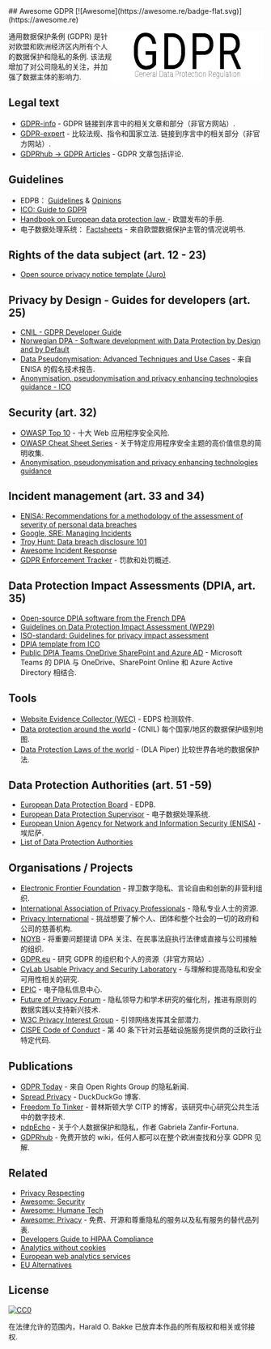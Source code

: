 <div class="github-widget" data-repo="bakke92/awesome-gdpr"></div>
<script async src="https://pagead2.googlesyndication.com/pagead/js/adsbygoogle.js"></script><ins class="adsbygoogle" style="display:block" data-ad-client="ca-pub-6890694312814945" data-ad-slot="5473692530" data-ad-format="auto"  data-full-width-responsive="true"></ins><script>(adsbygoogle = window.adsbygoogle || []).push({});</script>
## Awesome GDPR [![Awesome](https://awesome.re/badge-flat.svg)](https://awesome.re)

[<img src="https://raw.githubusercontent.com/bakke92/awesome-gdpr/master/GDPR.png" align="right" width="300">](https://eur-lex.europa.eu/legal-content/EN/TXT/?uri=CELEX%3A32016R0679)

通用数据保护条例 (GDPR) 是针对欧盟和欧洲经济区内所有个人的数据保护和隐私的条例. 该法规增加了对公司隐私的关注，并加强了数据主体的影响力.


## Legal text
* [GDPR-info](https://gdpr-info.eu/) - GDPR 链接到序言中的相关文章和部分（非官方网站）.
* [GDPR-expert](https://www.gdpr-expert.com/home.html?mid=5)  - 比较法规、指令和国家立法. 链接到序言中的相关部分（非官方网站）.
* [GDPRhub -> GDPR Articles](https://gdprhub.eu/index.php?title=Category:GDPR_Articles) - GDPR 文章包括评论.
  
## Guidelines
* EDPB： [Guidelines](https://edpb.europa.eu/our-work-tools/general-guidance/gdpr-guidelines-recommendations-best-practices_en) & [Opinions](https://edpb.europa.eu/our-work-tools/consistency-findings/opinions_en)
* [ICO: Guide to GDPR](https://ico.org.uk/for-organisations/guide-to-data-protection/guide-to-the-general-data-protection-regulation-gdpr/)
* [Handbook on European data protection law ](https://publications.europa.eu/en/publication-detail/-/publication/5b0cfa83-63f3-11e8-ab9c-01aa75ed71a1) - 欧盟发布的手册.
* 电子数据处理系统： [Factsheets](https://edps.europa.eu/data-protection/our-work/our-work-by-type/factsheets_en) - 来自欧盟数据保护主管的情况说明书.
  
## Rights of the data subject (art. 12 - 23)
* [Open source privacy notice template (Juro)](https://github.com/juro-privacy/free-privacy-notice)

## Privacy by Design - Guides for developers (art. 25)
* [CNIL - GDPR Developer Guide](https://github.com/LINCnil/GDPR-Developer-Guide)
* [Norwegian DPA - Software development with Data Protection by Design and by Default](https://www.datatilsynet.no/en/about-privacy/virksomhetenes-plikter/innebygd-personvern/data-protection-by-design-and-by-default/)
* [Data Pseudonymisation: Advanced Techniques and Use Cases](https://www.enisa.europa.eu/publications/data-pseudonymisation-advanced-techniques-and-use-cases/) - 来自 ENISA 的假名技术报告.
* [Anonymisation, pseudonymisation and privacy enhancing technologies guidance - ICO](https://ico.org.uk/about-the-ico/ico-and-stakeholder-consultations/ico-call-for-views-anonymisation-pseudonymisation-and-privacy-enhancing-technologies-guidance/)

## Security (art. 32)
* [OWASP Top 10](https://owasp.org/www-project-top-ten/) - 十大 Web 应用程序安全风险.
* [OWASP Cheat Sheet Series](https://cheatsheetseries.owasp.org/) - 关于特定应用程序安全主题的高价值信息的简明收集.
* [Anonymisation, pseudonymisation and privacy enhancing technologies guidance](https://ico.org.uk/about-the-ico/ico-and-stakeholder-consultations/ico-call-for-views-anonymisation-pseudonymisation-and-privacy-enhancing-technologies-guidance/)

## Incident management (art. 33 and 34)
* [ENISA: Recommendations for a methodology of the assessment of severity of personal data breaches](https://www.enisa.europa.eu/publications/dbn-severity)
* [Google, SRE: Managing Incidents](https://landing.google.com/sre/sre-book/chapters/managing-incidents/)
* [Troy Hunt: Data breach disclosure 101](https://www.troyhunt.com/data-breach-disclosure-101-how-to-succeed-after-youve-failed/)
* [Awesome Incident Response](https://github.com/meirwah/awesome-incident-response)
* [GDPR Enforcement Tracker](http://www.enforcementtracker.com/) - 罚款和处罚概述.

## Data Protection Impact Assessments (DPIA, art. 35)
* [Open-source DPIA software from the French DPA](https://www.cnil.fr/en/open-source-pia-software-helps-carry-out-data-protection-impact-assesment)
* [Guidelines on Data Protection Impact Assessment (WP29)](https://ec.europa.eu/newsroom/article29/item-detail.cfm?item_id=611236)
* [ISO-standard: Guidelines for privacy impact assessment](https://www.iso.org/standard/62289.html)
* [DPIA template from ICO](https://iapp.org/resources/article/sample-dpia-template/)
* [Public DPIA Teams OneDrive SharePoint and Azure AD](https://www.rijksoverheid.nl/documenten/publicaties/2022/02/21/public-dpia-teams-onedrive-sharepoint-and-azure-ad) - Microsoft Teams 的 DPIA 与 OneDrive、SharePoint Online 和 Azure Active Directory 相结合.

## Tools
* [Website Evidence Collector (WEC)](https://github.com/EU-EDPS/website-evidence-collector) - EDPS 检测软件.
* [Data protection around the world](https://www.cnil.fr/en/data-protection-around-the-world) - (CNIL) 每个国家/地区的数据保护级别地图. 
* [Data Protection Laws of the world](https://www.dlapiperdataprotection.com/) - (DLA Piper) 比较世界各地的数据保护法.
 
## Data Protection Authorities (art. 51 -59)
* [European Data Protection Board](https://edpb.europa.eu/) - EDPB.
* [European Data Protection Supervisor](https://edps.europa.eu/) - 电子数据处理系统.
* [European Union Agency for Network and Information Security (ENISA)](https://www.enisa.europa.eu/topics/data-protection) - 埃尼萨.
* [List of Data Protection Authorities](https://pdpecho.com/the-list/)
  
## Organisations / Projects
* [Electronic Frontier Foundation](https://www.eff.org/) - 捍卫数字隐私、言论自由和创新的非营利组织.
* [International Association of Privacy Professionals](https://iapp.org/) - 隐私专业人士的资源.
* [Privacy International](https://www.privacyinternational.org) - 挑战想要了解个人、团体和整个社会的一切的政府和公司的慈善机构.
* [NOYB](https://noyb.eu/) - 将重要问题提请 DPA 关注、在民事法庭执行法律或直接与公司接触的组织.
* [GDPR.eu](https://gdpr.eu/) - 研究 GDPR 的组织和个人的资源（非官方网站）.
* [CyLab Usable Privacy and Security Laboratory](https://cups.cs.cmu.edu/) - 与理解和提高隐私和安全可用性相关的研究.
* [EPIC](https://epic.org/) - 电子隐私信息中心.
* [Future of Privacy Forum](https://fpf.org/) - 隐私领导力和学术研究的催化剂，推进有原则的数据实践以支持新兴技术.
* [W3C Privacy Interest Group](https://www.w3.org/Privacy/) - 引领网络发挥其全部潜力.
* [CISPE Code of Conduct](https://www.codeofconduct.cloud/) - 第 40 条下针对云基础设施服务提供商的泛欧行业特定代码.

## Publications
* [GDPR Today](https://www.gdprtoday.org/) - 来自 Open Rights Group 的隐私新闻.
* [Spread Privacy](https://spreadprivacy.com/) - DuckDuckGo 博客.
* [Freedom To Tinker](https://freedom-to-tinker.com/) - 普林斯顿大学 CITP 的博客，该研究中心研究公共生活中的数字技术.
* [pdpEcho](https://pdpecho.com/) - 关于个人数据保护和隐私，作者 Gabriela Zanfir-Fortuna.
* [GDPRhub](https://gdprhub.eu/) - 免费开放的 wiki，任何人都可以在整个欧洲查找和分享 GDPR 见解.
    
## Related
* [Privacy Respecting](https://github.com/nikitavoloboev/privacy-respecting)
* [Awesome: Security](https://github.com/sindresorhus/awesome#security)
* [Awesome: Humane Tech](https://github.com/humanetech-community/awesome-humane-tech#readme)
* [Awesome: Privacy](https://github.com/pluja/awesome-privacy#readme) - 免费、开源和尊重隐私的服务以及私有服务的替代品列表.
* [Developers Guide to HIPAA Compliance](https://github.com/truevault/hipaa-compliance-developers-guide)
* [Analytics without cookies](https://www.gocookieless.com/)
* [European web analytics services](https://european-alternatives.eu/category/web-analytics-services)
* [EU Alternatives](https://dasprive.be/eu-alternatives/)

## License
[![CC0](http://mirrors.creativecommons.org/presskit/buttons/88x31/svg/cc-zero.svg)](https://creativecommons.org/publicdomain/zero/1.0/)

在法律允许的范围内，Harald O. Bakke 已放弃本作品的所有版权和相关或邻接权.
